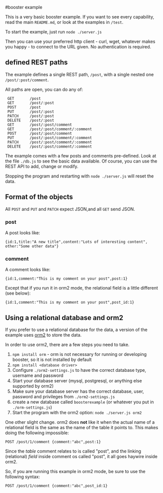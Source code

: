 #booster example

This is a very basic booster example. If you want to see every capability, read the main `README.md`, or look at the examples in `/test`.

To start the example, just run `node ./server.js`

Then you can use your preferred http client - curl, wget, whatever makes you happy - to connect to the URL given. No authentication is required.


## defined REST paths
The example defines a single REST path, `/post`, with a single nested one `/post/:post/comment`.

All paths are open, you can do any of:

     GET       /post                           
     GET       /post/:post                     
     POST      /post                           
     PUT       /post/:post                     
     PATCH     /post/:post                     
     DELETE    /post/:post                     
     GET       /post/:post/comment             
     GET       /post/:post/comment/:comment    
     POST      /post/:post/comment             
     PUT       /post/:post/comment/:comment    
     PATCH     /post/:post/comment/:comment    
     DELETE    /post/:post/comment/:comment    

The example comes with a few posts and comments pre-defined. Look at the file `./db.js` to see the basic data available. Of course, you can use the REST API to add, change or modify.

Stopping the program and restarting with `node ./server.js` will reset the data.


## Format of the objects
All `POST` and `PUT` and `PATCH` expect JSON,and all `GET` send JSON.

### post
A post looks like: 

`{id:1,title:"A new title",content:"Lots of interesting content", other:"Some other data"}`

### comment
A comment looks like:

`{id:1,comment:"This is my comment on your post",post:1}`

Except that if you run it in orm2 mode, the relational field is a little different (see below):

`{id:1,comment:"This is my comment on your post",post_id:1}`


## Using a relational database and orm2
If you prefer to use a relational database for the data, a version of the example uses [orm2](https://github.com/dresende/node-orm2) to store the data.

In order to use orm2, there are a few steps you need to take.

1. `npm install orm` - orm is not necessary for running or developing booster, so it is not installed by default
2. `npm install <database driver>`
3. Configure `./orm2-settings.js` to have the correct database type, username and password
4. Start your database server (mysql, postgresql, or anything else supported by orm2)
5. Make sure your database server has the correct database, user, password and privileges from `./orm2-settings.js`
6. create a new database called `boosterexample` (or whatever you put in `./orm-settings.js`)
7. Start the program with the orm2 option: `node ./server.js orm2`

One other slight change. orm2 does **not** like it when the actual name of a relational field is the same as the name of the table it points to. This makes doing the following impossible:

`POST /post/1/comment {comment:"abc",post:1}`

Since the *table* comment relates to is called "post", and the linking (relational) *field* inside comment os called "post", it all goes haywire inside orm2.

So, if you are running this example in orm2 mode, be sure to use the following syntax:

`POST /post/1/comment {comment:"abc",post_id:1}`




